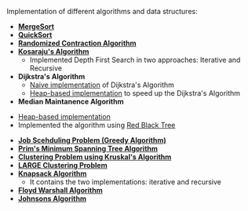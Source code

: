 Implementation of different algorithms and data structures:

* [__MergeSort__](MergeSort/)
* [__QuickSort__](QuickSort/)
* [**Randomized Contraction Algorithm**](RandomizedContractionAlgo/)
* [**Kosaraju's Algorithm**](StronglyConnectedComponents/)
  * Implemented Depth First Search in two approaches: Iterative and Recursive
* **Dijkstra's Algorithm**
  + [Naive implementation](Naive-DijkstraAlgo/) of Dijkstra's Algorithm
  - [Heap-based implementation](Heap-based-DijkstraAlgo/) to speed up the Dijkstra's Algorithm
*  **Median Maintanence Algorithm**
  + [Heap-based implementation](Heap-based-Median-Maintanence-Algo/)
  + Implemented the algorithm using [Red Black Tree](Red-Black-Tree-Implementation-of-Median-Maintenance-Algo/)
* [**Job Scehduling Problem (Greedy Algorithm)**](Job-Scheduling-Problem/)
* [**Prim's Minimum Spanning Tree Algorithm**](Prims-Minimum-Spanning-Tree-Algorithm/)
* [**Clustering Problem using Kruskal's Algorithm**](Kruskals-Algorithm/)  
* [**LARGE Clustering Problem**](Large-Clustering-Problem/)
* [**Knapsack Algorithm**](Knapsack-Algorithm/)
  + It contains the two implementations: iterative and recursive
* [**Floyd Warshall Algorithm**](Floyd-Warshall-Algorithm/)
* [**Johnsons Algorithm**](Johnsons-Algorithm/)






